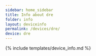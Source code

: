 ```yaml
---
sidebar: home_sidebar
title: Info about dre
folder: info
layout: deviceinfo
permalink: /devices/dre/
device: dre
---
```

{% include templates/device_info.md %}
